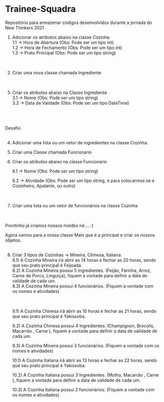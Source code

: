 # Trainee-Squadra
Repositório para armazenar códigos desenvolvidos durante a jornada do New Thinkers 2021


1) Adicionar os atributos abaixo na classe Cozinha. <br>
    1.1 -> Hora de Abertura (Obs: Pode ser um tipo int)<br>
    1.2 -> Hora de Fechamento (Obs: Pode ser um tipo int)<br>
    1.3 -> Prato Principal (Obs: Pode ser um tipo string)<br><br><br>


2) Criar uma nova classe chamada Ingrediente <br><br><br>


3) Criar os atributos abaixo na Classe Ingrediente <br>
    3.1 -> Nome (Obs: Pode ser um tipo string) <br>
    3.2 -> Data de Validade (Obs: Pode ser um tipo DateTime) <br><br><br><br>




Desafio <br><br>

4) Adicionar uma lista ou um vetor de ingredientes na classe Cozinha.<br>



5) Criar uma Classe chamada Funcionario <br>



6) Criar os atributos abaixo na classe Funcionario <br>

    6.1 -> Nome (Obs: Pode ser um tipo string) <br>

    6.2 -> Atividade (Obs: Pode ser um tipo string, é para colocarmos se é Cozinheiro, Ajudante, ou outro) <br><br><br>


7) Criar uma lista ou um vetor de funcionários na classe Cozinha <br><br><br>




Prontinho já criamos nossos moldes né.... :)  <br>

Agora vamos para a nossa classe Main que é a principal e criar os nossos objetos. <br><br>

8) Criar 3 tipos de Cozinhas -> Mineira, Chinesa, Italiana. <br>
    8.1) A Cozinha Mineira irá abrir as 14 horas e fechar as 20 horas, sendo que seu prato principal é Feijoada. <br>
    8.2) A Cozinha Mineira possui 5 Ingredientes. (Feijão, Farinha, Arroz, Carne de Porco, Linguiça), fiquem a vontade para definir a data de validade de cada um. <br>
    8.3) A Cozinha Mineira possui 4 funcionários. (Fiquem a vontade com os nomes e atividades) <br><br><br>



    9.1) A Cozinha Chinesa irá abrir as 10 horas e fechar as 21 horas, sendo que seu prato principal é Yakissoba.

    9.2) A Cozinha Chinesa possui 4 Ingredientes. (Champignon, Brócolis, Macarrão , Carne ), fiquem a vontade para definir a data de validade de cada um.

    9.3) A Cozinha Mineira possui 3 funcionários. (Fiquem a vontade com os nomes e atividades)



    10.1) A Cozinha Italiana irá abrir as 13 horas e fechar as 22 horas, sendo que seu prato principal é Yakissoba.

    10.2) A Cozinha Italiana possui 3 Ingredientes. (Molho, Macarrão , Carne ), fiquem a vontade para definir a data de validade de cada um.

    10.3) A Cozinha Italiana possui 2 funcionários. (Fiquem a vontade com os nomes e atividades)
